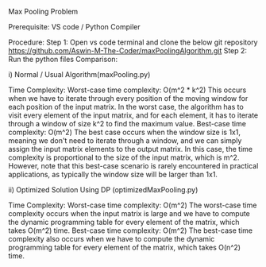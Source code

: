 Max Pooling Problem

Prerequisite:
		VS code / Python Compiler

Procedure:
	Step 1: Open vs code terminal and clone the below git repository
https://github.com/Aswin-M-The-Coder/maxPoolingAlgorithm.git
	Step 2: Run the python files
Comparison:

i) Normal / Usual Algorithm(maxPooling.py)

Time Complexity:
Worst-case time complexity: O(m^2 * k^2)
This occurs when we have to iterate through every position of the moving window for each position of the input matrix. In the worst case, the algorithm has to visit every element of the input matrix, and for each element, it has to iterate through a window of size k^2 to find the maximum value.
Best-case time complexity: O(m^2)
The best case occurs when the window size is 1x1, meaning we don't need to iterate through a window, and we can simply assign the input matrix elements to the output matrix. In this case, the time complexity is proportional to the size of the input matrix, which is m^2. However, note that this best-case scenario is rarely encountered in practical applications, as typically the window size will be larger than 1x1.
	
 ii) Optimized Solution Using DP (optimizedMaxPooling.py)

Time Complexity:
Worst-case time complexity: O(m^2)
The worst-case time complexity occurs when the input matrix is large and we have to compute the dynamic programming table for every element of the matrix, which takes O(m^2) time.
Best-case time complexity: O(m^2)
The best-case time complexity also occurs when we have to compute the dynamic programming table for every element of the matrix, which takes O(n^2) time.
